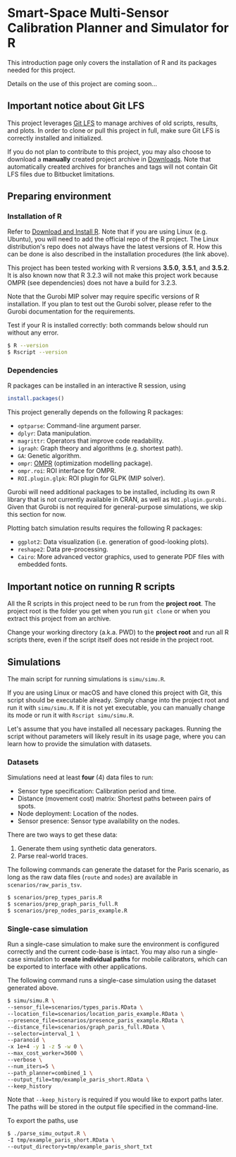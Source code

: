 # Smart-Space Multi-Sensor Calibration Planner and Simulator for R

This introduction page only covers the installation of R and its packages needed for this project.

Details on the use of this project are coming soon...

## Important notice about Git LFS

This project leverages [Git LFS](https://github.com/git-lfs/git-lfs/) to manage archives of old scripts, results, and plots.
In order to clone or pull this project in full, make sure Git LFS is correctly installed and initialized.

If you do not plan to contribute to this project, you may also choose to download a **manually** created project archive in [Downloads](https://bitbucket.org/bfrgbit/r-sc/downloads/).
Note that automatically created archives for branches and tags will not contain Git LFS files due to Bitbucket limitations.

## Preparing environment

### Installation of R

Refer to [Download and Install R](https://cloud.r-project.org/).
Note that if you are using Linux (e.g. Ubuntu), you will need to add the official repo of the R project. The Linux distribution's repo does not always have the latest versions of R.
How this can be done is also described in the installation procedures (the link above).

This project has been tested working with R versions **3.5.0**, **3.5.1**, and **3.5.2**.
It is also known now that R 3.2.3 will not make this project work because OMPR (see dependencies) does not have a build for 3.2.3.

Note that the Gurobi MIP solver may require specific versions of R installation. If you plan to test out the Gurobi solver, please refer to the Gurobi documentation for the requirements.

Test if your R is installed correctly: both commands below should run without any error.

```sh
$ R --version
$ Rscript --version
```

### Dependencies

R packages can be installed in an interactive R session, using
```r
install.packages()
```

This project generally depends on the following R packages:

- `optparse`: Command-line argument parser.
- `dplyr`: Data manipulation.
- `magrittr`: Operators that improve code readability.
- `igraph`: Graph theory and algorithms (e.g. shortest path).
- `GA`: Genetic algorithm.
- `ompr`: [OMPR](https://dirkschumacher.github.io/ompr/index.html) (optimization modelling package).
- `ompr.roi`: ROI interface for OMPR.
- `ROI.plugin.glpk`: ROI plugin for GLPK (MIP solver).

Gurobi will need additional packages to be installed, including its own R library that is not currently available in CRAN, as well as `ROI.plugin.gurobi`. Given that Gurobi is not required for general-purpose simulations, we skip this section for now.

Plotting batch simulation results requires the following R packages:

- `ggplot2`: Data visualization (i.e. generation of good-looking plots).
- `reshape2`: Data pre-processing.
- `Cairo`: More advanced vector graphics, used to generate PDF files with embedded fonts.

## Important notice on running R scripts

All the R scripts in this project need to be run from the **project root**.
The project root is the folder you get when you run `git clone` or when you extract this project from an archive.

Change your working directory (a.k.a. PWD) to the **project root** and run all R scripts there, even if the script itself does not reside in the project root.

## Simulations

The main script for running simulations is `simu/simu.R`.

If you are using Linux or macOS and have cloned this project with Git, this script should be executable already. Simply change into the project root and run it with `simu/simu.R`.
If it is not yet executable, you can manually change its mode or run it with `Rscript simu/simu.R`.

Let's assume that you have installed all necessary packages.
Running the script without parameters will likely result in its usage page, where you can learn how to provide the simulation with datasets.

### Datasets

Simulations need at least **four** (4) data files to run:

- Sensor type specification: Calibration period and time.
- Distance (movement cost) matrix: Shortest paths between pairs of spots.
- Node deployment: Location of the nodes.
- Sensor presence: Sensor type availability on the nodes.

There are two ways to get these data:

1. Generate them using synthetic data generators.
2. Parse real-world traces.

The following commands can generate the dataset for the Paris scenario, as long as the raw data files (`route` and `nodes`) are available in `scenarios/raw_paris_tsv`.

```sh
$ scenarios/prep_types_paris.R
$ scenarios/prep_graph_paris_full.R
$ scenarios/prep_nodes_paris_example.R
```

### Single-case simulation

Run a single-case simulation to make sure the environment is configured correctly and the current code-base is intact.
You may also run a single-case simulation to **create individual paths** for mobile calibrators, which can be exported to interface with other applications.

The following command runs a single-case simulation using the dataset generated above.

```sh
$ simu/simu.R \
--sensor_file=scenarios/types_paris.RData \
--location_file=scenarios/location_paris_example.RData \
--presence_file=scenarios/presence_paris_example.RData \
--distance_file=scenarios/graph_paris_full.RData \
--selector=interval_1 \
--paranoid \
-x 1e+4 -y 1 -z 5 -w 0 \
--max_cost_worker=3600 \
--verbose \
--num_iters=5 \
--path_planner=combined_1 \
--output_file=tmp/example_paris_short.RData \
--keep_history
```

Note that `--keep_history` is required if you would like to export paths later.
The paths will be stored in the output file specified in the command-line.

To export the paths, use

```sh
$ ./parse_simu_output.R \
-I tmp/example_paris_short.RData \
--output_directory=tmp/example_paris_short_txt
```
